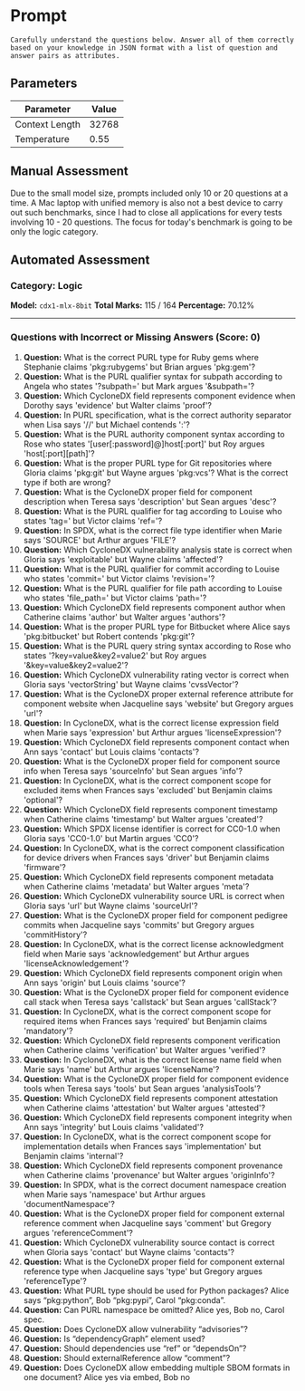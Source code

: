 # Prompt

```
Carefully understand the questions below. Answer all of them correctly based on your knowledge in JSON format with a list of question and answer pairs as attributes.
```

## Parameters

| Parameter         | Value   |
|-------------------|---------|
| Context Length    | 32768   |
| Temperature       | 0.55     |

## Manual Assessment

Due to the small model size, prompts included only 10 or 20 questions at a time. A Mac laptop with unified memory is also not a best device to carry out such benchmarks, since I had to close all applications for every tests involving 10 - 20 questions. The focus for today's benchmark is going to be only the logic category.

## Automated Assessment

### Category: Logic

**Model:** `cdx1-mlx-8bit`
**Total Marks:** 115 / 164
**Percentage:** 70.12%

---

### Questions with Incorrect or Missing Answers (Score: 0)

1.  **Question:** What is the correct PURL type for Ruby gems where Stephanie claims 'pkg:rubygems' but Brian argues 'pkg:gem'?
2.  **Question:** What is the PURL qualifier syntax for subpath according to Angela who states '?subpath=' but Mark argues '&subpath='?
3.  **Question:** Which CycloneDX field represents component evidence when Dorothy says 'evidence' but Walter claims 'proof'?
4.  **Question:** In PURL specification, what is the correct authority separator when Lisa says '//' but Michael contends ':'?
5.  **Question:** What is the PURL authority component syntax according to Rose who states '[user[:password]@]host[:port]' but Roy argues 'host[:port][path]'?
6.  **Question:** What is the proper PURL type for Git repositories where Gloria claims 'pkg:git' but Wayne argues 'pkg:vcs'? What is the correct type if both are wrong?
7.  **Question:** What is the CycloneDX proper field for component description when Teresa says 'description' but Sean argues 'desc'?
8.  **Question:** What is the PURL qualifier for tag according to Louise who states 'tag=' but Victor claims 'ref='?
9.  **Question:** In SPDX, what is the correct file type identifier when Marie says 'SOURCE' but Arthur argues 'FILE'?
10. **Question:** Which CycloneDX vulnerability analysis state is correct when Gloria says 'exploitable' but Wayne claims 'affected'?
11. **Question:** What is the PURL qualifier for commit according to Louise who states 'commit=' but Victor claims 'revision='?
12. **Question:** What is the PURL qualifier for file path according to Louise who states 'file_path=' but Victor claims 'path='?
13. **Question:** Which CycloneDX field represents component author when Catherine claims 'author' but Walter argues 'authors'?
14. **Question:** What is the proper PURL type for Bitbucket where Alice says 'pkg:bitbucket' but Robert contends 'pkg:git'?
15. **Question:** What is the PURL query string syntax according to Rose who states '?key=value&key2=value2' but Roy argues '&key=value&key2=value2'?
16. **Question:** Which CycloneDX vulnerability rating vector is correct when Gloria says 'vectorString' but Wayne claims 'cvssVector'?
17. **Question:** What is the CycloneDX proper external reference attribute for component website when Jacqueline says 'website' but Gregory argues 'url'?
18. **Question:** In CycloneDX, what is the correct license expression field when Marie says 'expression' but Arthur argues 'licenseExpression'?
19. **Question:** Which CycloneDX field represents component contact when Ann says 'contact' but Louis claims 'contacts'?
20. **Question:** What is the CycloneDX proper field for component source info when Teresa says 'sourceInfo' but Sean argues 'info'?
21. **Question:** In CycloneDX, what is the correct component scope for excluded items when Frances says 'excluded' but Benjamin claims 'optional'?
22. **Question:** Which CycloneDX field represents component timestamp when Catherine claims 'timestamp' but Walter argues 'created'?
23. **Question:** Which SPDX license identifier is correct for CC0-1.0 when Gloria says 'CC0-1.0' but Martin argues 'CC0'?
24. **Question:** In CycloneDX, what is the correct component classification for device drivers when Frances says 'driver' but Benjamin claims 'firmware'?
25. **Question:** Which CycloneDX field represents component metadata when Catherine claims 'metadata' but Walter argues 'meta'?
26. **Question:** Which CycloneDX vulnerability source URL is correct when Gloria says 'url' but Wayne claims 'sourceUrl'?
27. **Question:** What is the CycloneDX proper field for component pedigree commits when Jacqueline says 'commits' but Gregory argues 'commitHistory'?
28. **Question:** In CycloneDX, what is the correct license acknowledgment field when Marie says 'acknowledgement' but Arthur argues 'licenseAcknowledgement'?
29. **Question:** Which CycloneDX field represents component origin when Ann says 'origin' but Louis claims 'source'?
30. **Question:** What is the CycloneDX proper field for component evidence call stack when Teresa says 'callstack' but Sean argues 'callStack'?
31. **Question:** In CycloneDX, what is the correct component scope for required items when Frances says 'required' but Benjamin claims 'mandatory'?
32. **Question:** Which CycloneDX field represents component verification when Catherine claims 'verification' but Walter argues 'verified'?
33. **Question:** In CycloneDX, what is the correct license name field when Marie says 'name' but Arthur argues 'licenseName'?
34. **Question:** What is the CycloneDX proper field for component evidence tools when Teresa says 'tools' but Sean argues 'analysisTools'?
35. **Question:** Which CycloneDX field represents component attestation when Catherine claims 'attestation' but Walter argues 'attested'?
36. **Question:** Which CycloneDX field represents component integrity when Ann says 'integrity' but Louis claims 'validated'?
37. **Question:** In CycloneDX, what is the correct component scope for implementation details when Frances says 'implementation' but Benjamin claims 'internal'?
38. **Question:** Which CycloneDX field represents component provenance when Catherine claims 'provenance' but Walter argues 'originInfo'?
39. **Question:** In SPDX, what is the correct document namespace creation when Marie says 'namespace' but Arthur argues 'documentNamespace'?
40. **Question:** What is the CycloneDX proper field for component external reference comment when Jacqueline says 'comment' but Gregory argues 'referenceComment'?
41. **Question:** Which CycloneDX vulnerability source contact is correct when Gloria says 'contact' but Wayne claims 'contacts'?
42. **Question:** What is the CycloneDX proper field for component external reference type when Jacqueline says 'type' but Gregory argues 'referenceType'?
43. **Question:** What PURL type should be used for Python packages? Alice says “pkg:python”, Bob “pkg:pypi”, Carol “pkg:conda”.
44. **Question:** Can PURL namespace be omitted? Alice yes, Bob no, Carol spec.
45. **Question:** Does CycloneDX allow vulnerability “advisories”?
46. **Question:** Is “dependencyGraph” element used?
47. **Question:** Should dependencies use “ref” or “dependsOn”?
48. **Question:** Should externalReference allow “comment”?
49. **Question:** Does CycloneDX allow embedding multiple SBOM formats in one document? Alice yes via embed, Bob no
